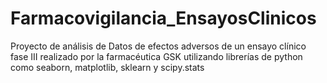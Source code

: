 # Farmacovigilancia_EnsayosClinicos
Proyecto de análisis de Datos de efectos adversos de un ensayo clínico fase III realizado por la farmacéutica GSK utilizando librerías de python como seaborn, matplotlib, sklearn y scipy.stats
